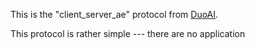This is the "client_server_ae" protocol from [DuoAI](https://github.com/VeriGu/DuoAI/tree/master/protocols). 

This protocol is rather simple --- there are no application 